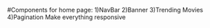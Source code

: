 #Components for home page:
    1)NavBar
    2)Banner
    3)Trending Movies
    4)Pagination
Make everything responsive